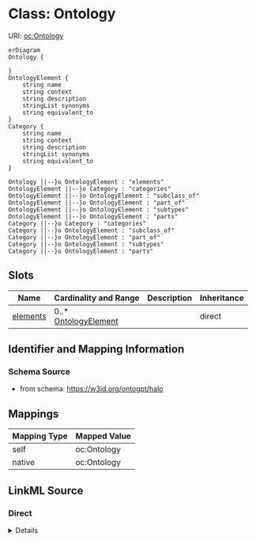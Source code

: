 # Class: Ontology



URI: [oc:Ontology](http://w3id.org/ontogpt/ontology-class-templateOntology)


```mermaid
erDiagram
Ontology {

}
OntologyElement {
    string name  
    string context  
    string description  
    stringList synonyms  
    string equivalent_to  
}
Category {
    string name  
    string context  
    string description  
    stringList synonyms  
    string equivalent_to  
}

Ontology ||--}o OntologyElement : "elements"
OntologyElement ||--}o Category : "categories"
OntologyElement ||--}o OntologyElement : "subclass_of"
OntologyElement ||--}o OntologyElement : "part_of"
OntologyElement ||--}o OntologyElement : "subtypes"
OntologyElement ||--}o OntologyElement : "parts"
Category ||--}o Category : "categories"
Category ||--}o OntologyElement : "subclass_of"
Category ||--}o OntologyElement : "part_of"
Category ||--}o OntologyElement : "subtypes"
Category ||--}o OntologyElement : "parts"

```



<!-- no inheritance hierarchy -->


## Slots

| Name | Cardinality and Range | Description | Inheritance |
| ---  | --- | --- | --- |
| [elements](elements.md) | 0..* <br/> [OntologyElement](OntologyElement.md) |  | direct |









## Identifier and Mapping Information







### Schema Source


* from schema: https://w3id.org/ontogpt/halo





## Mappings

| Mapping Type | Mapped Value |
| ---  | ---  |
| self | oc:Ontology |
| native | oc:Ontology |


## LinkML Source

<!-- TODO: investigate https://stackoverflow.com/questions/37606292/how-to-create-tabbed-code-blocks-in-mkdocs-or-sphinx -->

### Direct

<details>
```yaml
name: Ontology
from_schema: https://w3id.org/ontogpt/halo
rank: 1000
attributes:
  elements:
    name: elements
    from_schema: https://w3id.org/ontogpt/halo
    rank: 1000
    multivalued: true
    range: OntologyElement
    inlined: true
    inlined_as_list: true

```
</details>

### Induced

<details>
```yaml
name: Ontology
from_schema: https://w3id.org/ontogpt/halo
rank: 1000
attributes:
  elements:
    name: elements
    from_schema: https://w3id.org/ontogpt/halo
    rank: 1000
    multivalued: true
    alias: elements
    owner: Ontology
    domain_of:
    - Ontology
    range: OntologyElement
    inlined: true
    inlined_as_list: true

```
</details>